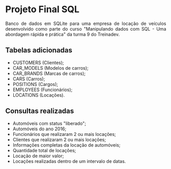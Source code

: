 # Projeto Final SQL

<p align = "justify"> Banco de dados em SQLite para uma empresa de locação de veículos desenvolvido como parte do curso "Manipulando dados com SQL - Uma abordagem rápida e prática" da turma 9 do Treinadev. </p>

## Tabelas adicionadas

* CUSTOMERS (Clientes);
* CAR_MODELS (Modelos de carros);
* CAR_BRANDS (Marcas de carros);
* CARS (Carros);
* POSITIONS (Cargos);
* EMPLOYEES (Funcionários);
* LOCATIONS (Locações).

## Consultas realizadas

* Automóveis com status "liberado";
* Automóveis do ano 2016;
* Funcionários que realizaram 2 ou mais locações;
* Clientes que realizaram 2 ou mais locações;
* Informações completas da locação de automóveis;
* Quantidade total de locações;
* Locação de maior valor;
* Locações realizadas dentro de um intervalo de datas.

